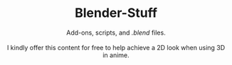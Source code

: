 <h1 align="center">
    Blender-Stuff
</h1>

<div align="center">
    Add-ons, scripts, and <i>.blend</i> files.
</div>

<br>

<div align="center">
    I kindly offer this content for free to help achieve a 2D look when using 3D in anime.
</div>